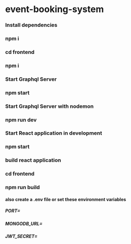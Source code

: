 # event-booking-system

### Install dependencies
### npm i
### cd frontend
### npm i

### Start Graphql Server
### npm start

### Start Graphql Server with nodemon
### npm run dev

### Start React application in development
### npm start

### build react application
### cd frontend
### npm run build

#### also create a .env file or set these environment variables
##### PORT=
##### MONGODB_URL=
##### JWT_SECRET=
